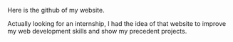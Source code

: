 Here is the github of my website.

Actually looking for an internship, I had the idea of that website to improve my web development skills and show my precedent projects.
